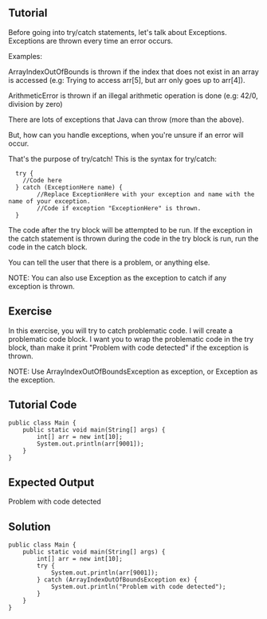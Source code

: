Tutorial
--------

Before going into try/catch statements, let's talk about Exceptions. Exceptions are thrown every time an error occurs.

Examples:

ArrayIndexOutOfBounds is thrown if the index that does not exist in an array is accessed (e.g: Trying to access arr[5],
but arr only goes up to arr[4]).

ArithmeticError is thrown if an illegal arithmetic operation is done (e.g: 42/0, division by zero)

There are lots of exceptions that Java can throw (more than the above).

But, how can you handle exceptions, when you're unsure if an error will occur.

That's the purpose of try/catch! This is the syntax for try/catch:

            
      try {
        //Code here
      } catch (ExceptionHere name) {
            //Replace ExceptionHere with your exception and name with the name of your exception.
            //Code if exception "ExceptionHere" is thrown.
      }
    
    
The code after the try block will be attempted to be run. If the exception in the catch statement is thrown during the
code in the try block is run, run the code in the catch block.

You can tell the user that there is a problem, or anything else.

NOTE: You can also use Exception as the exception to catch if any exception is thrown.

Exercise
--------
In this exercise, you will try to catch problematic code. I will create a problematic code block. I want you
to wrap the problematic code in the try block, than make it print "Problem with code detected" if the exception is
thrown.

NOTE: Use ArrayIndexOutOfBoundsException as exception, or Exception as the exception.

Tutorial Code
-------------
    public class Main {
        public static void main(String[] args) {
            int[] arr = new int[10];
            System.out.println(arr[9001]);
        }
    }
Expected Output
---------------
Problem with code detected

Solution
--------
    public class Main {
        public static void main(String[] args) {
            int[] arr = new int[10];
            try {
                System.out.println(arr[9001]);
            } catch (ArrayIndexOutOfBoundsException ex) {
                System.out.println("Problem with code detected");
            }
        }
    }
